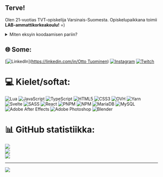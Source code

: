 ## Terve!

Olen 21-vuotias TVT-opiskelija Varsinais-Suomesta. Opiskelupaikkana toimii **LAB-ammattikorkeakoulu!** =)

<details>
  <summary>Miten eksyin koodaamisen pariin?</summary>

Kiinnostus koodaamisesta lähti vuoden 2018 alussa, jolloin törmäsin suomalaiseen roolipeliyhteisöön GTA V pelissä. Kyseiseen peliin sai asennettua [FiveM](https://fivem.net) nimisen modin, joka mahdollisti online palvelimien tekemisen modatulla pohjalla. Hyvin nopeasti aloinkin omaa palvelinta jo koodaamaan. Skriptit, joita FiveM käyttää, kirjoitetaan pääsääntöisesti .lua tai .js kielillä.  

Viimeiset seitsemän vuotta olenkin siis pyöritellyt suurimmaksi osaksi javascriptiä tai luaa. Tietokantoja on samasta syystä päässyt opettelemaan samat seitsemän vuotta. Nykyään FiveM on jo hyvin tunnettu alusta. Itseasiassa viimeisin pelipalvelin, jossa olen ollut koodaamassa kasvoi yli _5000_ pelaajan yhteisöksi. Kyseisen [palvelimen](https://palvelinx.fi) suljimme kesällä, mutta nettisivut ovat vielä päällä, jos mielenkiinto heräsi.
</details>


## 🌐 Some:
[![LinkedIn](https://img.shields.io/badge/LinkedIn-%230077B5.svg?logo=linkedin&logoColor=white)]([https://linkedin.com/in/Otto Tuominen](https://www.linkedin.com/in/otto-tuominen-808b3a340)) [![Instagram](https://img.shields.io/badge/Instagram-%23E4405F.svg?logo=Instagram&logoColor=white)](https://instagram.com/tuomineotto) [![Twitch](https://img.shields.io/badge/Twitch-%239146FF.svg?logo=Twitch&logoColor=white)](https://twitch.tv/b0unssi) 

# 💻 Kielet/softat:
![Lua](https://img.shields.io/badge/lua-%232C2D72.svg?style=plastic&logo=lua&logoColor=white) ![JavaScript](https://img.shields.io/badge/javascript-%23323330.svg?style=plastic&logo=javascript&logoColor=%23F7DF1E) ![TypeScript](https://img.shields.io/badge/typescript-%23007ACC.svg?style=plastic&logo=typescript&logoColor=white) ![HTML5](https://img.shields.io/badge/html5-%23E34F26.svg?style=plastic&logo=html5&logoColor=white) ![CSS3](https://img.shields.io/badge/css3-%231572B6.svg?style=plastic&logo=css3&logoColor=white) ![OVH](https://img.shields.io/badge/ovh-%23123F6D.svg?style=plastic&logo=ovh&logoColor=#123F6D) ![Yarn](https://img.shields.io/badge/yarn-%232C8EBB.svg?style=plastic&logo=yarn&logoColor=white) ![Svelte](https://img.shields.io/badge/svelte-%23f1413d.svg?style=plastic&logo=svelte&logoColor=white) ![SASS](https://img.shields.io/badge/SASS-hotpink.svg?style=plastic&logo=SASS&logoColor=white) ![React](https://img.shields.io/badge/react-%2320232a.svg?style=plastic&logo=react&logoColor=%2361DAFB) ![PNPM](https://img.shields.io/badge/pnpm-%234a4a4a.svg?style=plastic&logo=pnpm&logoColor=f69220) ![NPM](https://img.shields.io/badge/NPM-%23CB3837.svg?style=plastic&logo=npm&logoColor=white) ![MariaDB](https://img.shields.io/badge/MariaDB-003545?style=plastic&logo=mariadb&logoColor=white) ![MySQL](https://img.shields.io/badge/mysql-4479A1.svg?style=plastic&logo=mysql&logoColor=white) ![Adobe After Effects](https://img.shields.io/badge/Adobe%20After%20Effects-9999FF.svg?style=plastic&logo=Adobe%20After%20Effects&logoColor=white) ![Adobe Photoshop](https://img.shields.io/badge/adobe%20photoshop-%2331A8FF.svg?style=plastic&logo=adobe%20photoshop&logoColor=white) ![Blender](https://img.shields.io/badge/blender-%23F5792A.svg?style=plastic&logo=blender&logoColor=white)
# 📊 GitHub statistiikka:
![](https://github-readme-stats.vercel.app/api?username=tuomineotto&theme=onedark&hide_border=false&include_all_commits=true&count_private=true)<br/>
![](https://nirzak-streak-stats.vercel.app/?user=tuomineotto&theme=onedark&hide_border=false)<br/>
![](https://github-readme-stats.vercel.app/api/top-langs/?username=tuomineotto&theme=onedark&hide_border=false&include_all_commits=true&count_private=true&layout=compact)

---
[![](https://visitcount.itsvg.in/api?id=tuomineotto&icon=8&color=9)](https://visitcount.itsvg.in)

<!-- Proudly created with GPRM ( https://gprm.itsvg.in ) -->
